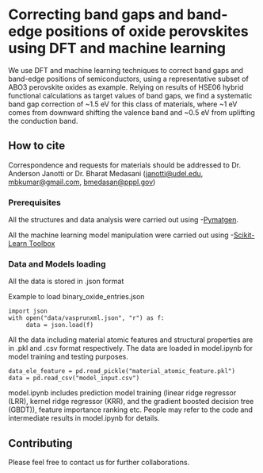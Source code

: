 # Correcting band gaps and band-edge positions of oxide perovskites using DFT and  machine learning

We use DFT and machine learning techniques to correct band gaps and band-edge positions of semiconductors, using a representative subset of ABO3 perovskite oxides as example. Relying on results of HSE06 hybrid functional calculations as target values of band gaps, we find a systematic band gap correction of ~1.5 eV for this class of materials, where ~1 eV comes from downward shifting the valence band and ~0.5 eV from uplifting the conduction band. 

## How to cite

Correspondence and requests for materials should be addressed to Dr. Anderson Janotti or Dr. Bharat Medasani  (janotti@udel.edu, mbkumar@gmail.com, bmedasan@pppl.gov)

### Prerequisites

All the structures and data analysis were carried out using -[Pymatgen](https://pymatgen.org/index.html).

All the machine learning model manipulation were carried out using -[Scikit-Learn Toolbox](https://scikit-learn.org/stable/getting_started.html)


### Data and Models loading

All the data is stored in .json format

  Example to load binary_oxide_entries.json
```
import json
with open("data/vasprunxml.json", "r") as f:
     data = json.load(f)
```
All the data including material atomic features and structural properties are in .pkl and .csv format respectively. The data are loaded in model.ipynb for model training and testing purposes. 

```
data_ele_feature = pd.read_pickle("material_atomic_feature.pkl")
data = pd.read_csv("model_input.csv")
```

model.ipynb includes prediction model training (linear ridge regressor (LRR), kernel ridge regressor (KRR), and the gradient boosted decision tree (GBDT)), feature importance ranking etc. People may refer to the code and intermediate results in model.ipynb for details. 

## Contributing

Please feel free to contact us for further collaborations. 
